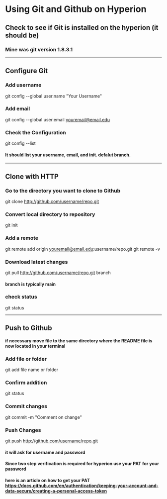 # Using Git and Github on Hyperion
## Check to see if Git is installed on the hyperion (it should be)
### Mine was git version 1.8.3.1

***
## Configure Git
### Add username 
git config --global user.name "Your Username"

### Add email 
git config --global user.email youremail@email.edu

### Check the Configuration 
git config --list
#### It should list your username, email, and init. defalut branch. 

***
## Clone with HTTP 
### Go to the directory you want to clone to Github 
git clone http://github.com/username/repo.git 

### Convert local directory to repository 
git init 

### Add a remote 
git remote add origin youremail@email.edu:username/repo.git
git remote -v 

### Download latest changes 
git pull http://github.com/username/repo.git branch 
#### branch is typically main 

### check status 
git status 

*** 
## Push to Github
#### if necessary move file to the same directory where the README file is now located in your terminal 

### Add file or folder
git add file name or folder 

### Confirm addition 
git status 

### Commit changes 
git commit -m "Comment on change" 

### Push Changes 
git push http://github.com/username/repo.git 

#### it will ask for username and password
#### Since two step verification is required for hyperion use your PAT for your password
#### here is an article on how to get your PAT https://docs.github.com/en/authentication/keeping-your-account-and-data-secure/creating-a-personal-access-token
